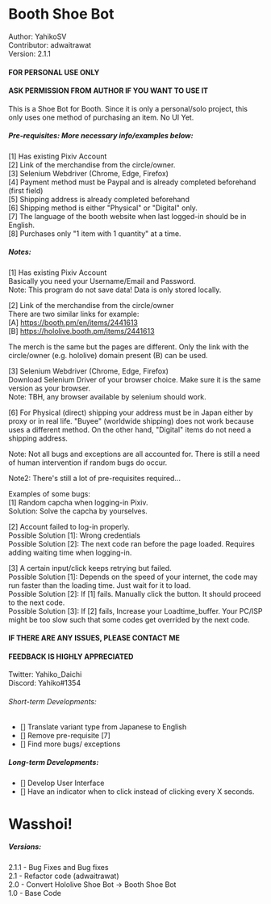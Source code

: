 # Booth Shoe Bot
Author: YahikoSV \
Contributor: adwaitrawat \
Version: 2.1.1

#### FOR PERSONAL USE ONLY
#### ASK PERMISSION FROM AUTHOR IF YOU WANT TO USE IT

This is a Shoe Bot for Booth. Since it is only a personal/solo project,
this only uses one method of purchasing an item. No UI Yet.

##### Pre-requisites: More necessary info/examples below: 
[1] Has existing Pixiv Account \
[2] Link of the merchandise from the circle/owner. \
[3] Selenium Webdriver (Chrome, Edge, Firefox) \
[4] Payment method must be Paypal and is already completed beforehand (first field) \
[5] Shipping address is already completed beforehand \
[6] Shipping method is either "Physical" or "Digital" only. \
[7] The language of the booth website when last logged-in should be in English. \
[8] Purchases only "1 item with 1 quantity" at a time.


##### Notes:

[1] Has existing Pixiv Account \
Basically you need your Username/Email and Password. \
Note: This program do not save data! Data is only stored locally.

[2] Link of the merchandise from the circle/owner \
There are two similar links for example: \
[A] https://booth.pm/en/items/2441613 \
[B] https://hololive.booth.pm/items/2441613 

The merch is the same but the pages are different. Only the link with the circle/owner (e.g. hololive) domain present (B) can be used.

[3] Selenium Webdriver (Chrome, Edge, Firefox) \
Download Selenium Driver of your browser choice. Make sure it is the same version as your browser. \
Note: TBH, any browser available by selenium should work. 

[6] For Physical (direct) shipping your address must be in Japan either by proxy or in real life. "Buyee" (worldwide shipping) does not work because uses a different method. On the other hand, "Digital" items do not need a shipping address.

Note: Not all bugs and exceptions are all accounted for. There is still a need of human intervention if random bugs do occur.

Note2: There's still a lot of pre-requisites required...

Examples of some bugs: \
[1] Random capcha when logging-in Pixiv. \
Solution: Solve the capcha by yourselves.

[2] Account failed to log-in properly. \
Possible Solution [1]: Wrong credentials \
Possible Solution [2]: The next code ran before the page loaded. Requires adding waiting time when logging-in.

[3] A certain input/click keeps retrying but failed.\
Possible Solution [1]: Depends on the speed of your internet, the code may run faster than the loading time. Just wait for it to load.\
Possible Solution [2]: If [1] fails. Manually click the button. It should proceed to the next code. \
Possible Solution [3]: If [2] fails, Increase your Loadtime_buffer. Your PC/ISP might be too slow such that some codes get overrided by the next code.

#### IF THERE ARE ANY ISSUES, PLEASE CONTACT ME
#### FEEDBACK IS HIGHLY APPRECIATED 
Twitter: Yahiko_Daichi \
Discord: Yahiko#1354

###### Short-term Developments:
- [] Translate variant type from Japanese to English
- [] Remove pre-requisite [7]
- [] Find more bugs/ exceptions

##### Long-term Developments: 
- [] Develop User Interface
- [] Have an indicator when to click instead of clicking every X seconds.

# Wasshoi!

##### Versions: 
2.1.1 - Bug Fixes and Bug fixes \
2.1 - Refactor code (adwaitrawat) \
2.0 - Convert Hololive Shoe Bot -> Booth Shoe Bot \
1.0 - Base Code
